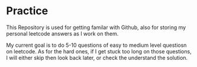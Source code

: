 # Practice

This Repository is used for getting familar with Github, also for storing my personal leetcode answers as I work on them.

My current goal is to do 5-10 questions of easy to medium level questiosn on leetcode. As for the hard ones, if I get stuck too long on those questions, I will either skip then look back later, or check the understand the solution.